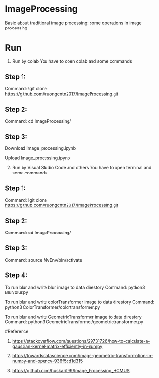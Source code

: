 # ImageProcessing
Basic about traditional image processing: some operations in image processing

# Run 
1. Run by colab
You have to open colab and some commands

## Step 1:
Command: !git clone https://github.com/truongcntn2017/ImageProcessing.git
## Step 2: 
Command: cd ImageProcessing/
## Step 3:
Download Image_processing.ipynb

Upload Image_processing.ipynb

2. Run by Visual Studio Code and others
You have to open terminal and some commands

## Step 1:
Command: !git clone https://github.com/truongcntn2017/ImageProcessing.git
## Step 2: 
Command: cd ImageProcessing/
## Step 3:
Command: source MyEnv/bin/activate

## Step 4:  
To run blur and write blur image to data direstory
Command: python3 Blur/blur.py

To run blur and write colorTransformer image to data direstory
Command: python3 ColorTransformer/colortransformer.py

To run blur and write GeometricTransformer image to data direstory
Command: python3 GeometricTransformer/geometrictransformer.py



#Reference
1.   https://stackoverflow.com/questions/29731726/how-to-calculate-a-gaussian-kernel-matrix-efficiently-in-numpy

2. https://towardsdatascience.com/image-geometric-transformation-in-numpy-and-opencv-936f5cd1d315

3. https://github.com/huskarit99/Image_Processing_HCMUS
